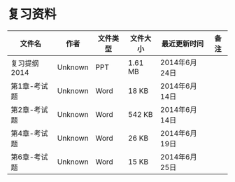 # 复习资料

文件名|作者|文件类型|文件大小|最近更新时间|备注
---|---|---|---|---|---
复习提纲2014|Unknown|PPT|1.61 MB|2014年6月24日
第1章-考试题|Unknown|Word|18 KB|2014年6月14日
第2章-考试题|Unknown|Word|542 KB|2014年6月14日
第4章-考试题|Unknown|Word|26 KB|2014年6月19日
第6章-考试题|Unknown|Word|15 KB|2014年6月25日
